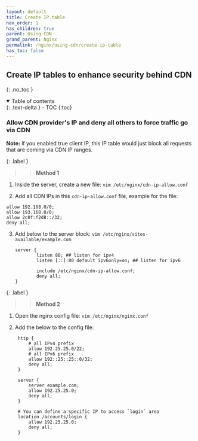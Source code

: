 ```yaml
---
layout: default    
title: Create IP table
nav_order: 1
has_children: true
parent: Using CDN
grand_parent: Nginx
permalink: /nginx/using-cdn/create-ip-table
has_toc: false
---
```


## Create IP tables to enhance security behind CDN
{: .no_toc } 

<details open markdown="block">
  <summary>
    Table of contents
  </summary>
  {: .text-delta }
- TOC
{:toc}
</details>

### Allow CDN provider's IP and deny all others to force traffic go via CDN

**Note:** if you enabled true client IP, this IP table would just block all requests that are coming via CDN IP ranges. 

{: .label }
>> **Method 1** 

1. Inside the server, create a new file: `vim /etc/nginx/cdn-ip-allow.conf`
   
2. Add all CDN IPs in this `cdn-ip-allow.conf` file, example for the file: 

  ```nginx 
  allow 192.168.0/0;
  allow 193.168.0/0;
  allow 2c0f:f2d8::/32;
  deny all;
  ```

3. Add below to the server block: `vim /etc/nginx/sites-available/example.com` 
   
    ```nginx
    server {
            listen 80; ## listen for ipv4
            listen [::]:80 default ipv6only=on; ## listen for ipv6

            include /etc/nginx/cdn-ip-allow.conf;
            deny all;
    }
    ```

{: .label }
>> **Method 2** 

1. Open the nginx config file: `vim /etc/nginx/nginx.conf`
2. Add the below to the config file: 
   
   ```nginx
    http {
        # all IPv4 prefix
        allow 192.25.25.0/22;
        # all IPv6 prefix
        allow 192::25::25::0/32;
        deny all;
    }

    server {
        server example.com;
        allow 192.25.25.0;
        deny all;
    }
    
    # You can define a specific IP to access `login` area
    location /accounts/login {
        allow 192.25.25.0;
        deny all;
    }
    ```
